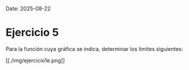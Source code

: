 Date: 2025-08-22

# Ejercicio 5


Para la función cuya gráfica se indica, determinar los limites siguientes:

[[./img/ejercicio1e.png]]
